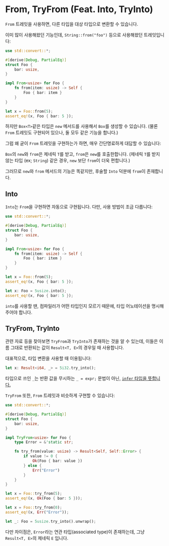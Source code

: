 # From, TryFrom (Feat. Into, TryInto)

`From` 트레잇을 사용하면, 다른 타입을 대상 타입으로 변환할 수 있습니다.

이미 많이 사용해왔던 기능인데, `String::from("foo")` 등으로 사용해왔던 트레잇입니다:

```rust
use std::convert::*;

#[derive(Debug, PartialEq)]
struct Foo {
    bar: usize,
}

impl From<usize> for Foo {
    fn from(item: usize) -> Self {
        Foo { bar: item }
    }
}

let x = Foo::from(5);
assert_eq!(x, Foo { bar: 5 });
```

하지만 `Box<T>`같은 타입은 `new` 메서드를 사용해서 `Box`를 생성할 수 있습니다. (물론 `From` 트레잇도 구현되어 있으나, 둘 모두 같은 기능을 합니다.)

그럼 왜 굳이 `From` 트레잇을 구현하는가 하면, 매우 간단명료하게 대답할 수 있습니다:

`Box`의 `new`와 `from`은 제네릭 `T`를 받고, `from`은 `new`를 호출한합니다.
(제네릭 `T`를 받지 않는 타입 (ex; `String`) 같은 경우, `new` 보단 `from`이 더욱 편합니다.)

그러므로 `new`와 `from` 메서드의 기능은 똑같지만, 후술할 `Into` 덕분에 `from`이 존재합니다.

## Into

`Into`는 `From`을 구현하면 자동으로 구현됩니다. 다만, 사용 방법이 조금 다릅니다:

```rust
use std::convert::*;

#[derive(Debug, PartialEq)]
struct Foo {
    bar: usize,
}

impl From<usize> for Foo {
    fn from(item: usize) -> Self {
        Foo { bar: item }
    }
}

let x = Foo::from(5);
assert_eq!(x, Foo { bar: 5 });

let x: Foo = 5usize.into();
assert_eq!(x, Foo { bar: 5 });
```

`into`를 사용할 땐, 컴파일러가 어떤 타입인지 모르기 때문에, 타입 어노테이션을 명시해주어야 합니다.

## TryFrom, TryInto

관련 자료 등을 찾아보면 `TryFrom`과 `TryInto`가 존재하는 것을 알 수 있는데, 이들은 이름 그대로 반환되는 값이 `Result<T, E>`의 경우일 때 사용합니다.

대표적으로, 타입 변환을 사용할 때 이용됩니다:

```rust
let x: Result<i64, _> = 5i32.try_into();
```

타입으로 쓰인 `_`는 반환 값을 무시하는 `_ = expr;` 문법이 아닌, [`infer` 타입을 뜻합니다.](https://doc.rust-lang.org/reference/types/inferred.html)

`TryFrom` 또한, `From` 트레잇과 비슷하게 구현할 수 있습니다:

```rust
use std::convert::*;

#[derive(Debug, PartialEq)]
struct Foo {
    bar: usize,
}

impl TryFrom<usize> for Foo {
    type Error = &'static str;

    fn try_from(value: usize) -> Result<Self, Self::Error> {
        if value != 0 {
            Ok(Foo { bar: value })
        } else {
            Err("Error")
        }
    }
}

let x = Foo::try_from(5);
assert_eq!(x, Ok(Foo { bar: 5 }));

let x = Foo::try_from(0);
assert_eq!(x, Err("Error"));

let _: Foo = 5usize.try_into().unwrap();
```

다만 차이점은, `Error`라는 연관 타입(associated type)이 존재하는데, 그냥 `Result<T, E>`의 제네릭 `E` 입니다.
